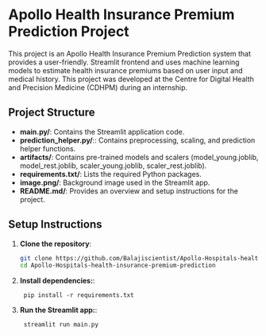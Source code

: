 # Apollo Health Insurance Premium Prediction Project

This project is an Apollo Health Insurance Premium Prediction system that provides a user-friendly. Streamlit frontend and uses machine learning models to estimate health insurance premiums based on user input and medical history. This project was developed at the Centre for Digital Health and Precision Medicine (CDHPM) during an internship.


## Project Structure

- **main.py/**: Contains the Streamlit application code.   
- **prediction_helper.py/**:: Contains preprocessing, scaling, and prediction helper functions.
- **artifacts/**: Contains pre-trained models and scalers (model_young.joblib, model_rest.joblib, scaler_young.joblib, scaler_rest.joblib).
- **requirements.txt/**: Lists the required Python packages.
- **image.png/**: Background image used in the Streamlit app.
- **README.md/**: Provides an overview and setup instructions for the project.
## Setup Instructions

1. **Clone the repository**:
   ```bash
   git clone https://github.com/Balajiscientist/Apollo-Hospitals-health-insurance-premium-prediction.git
   cd Apollo-Hospitals-health-insurance-premium-prediction
   ```
1. **Install dependencies:**:   
   ```commandline
    pip install -r requirements.txt
   ```

1. **Run the Streamlit app:**:   
   ```commandline
    streamlit run main.py
   ```
